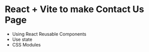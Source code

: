 # React + Vite to make Contact Us Page
- Using React Reusable Components
- Use state
- CSS Modules

